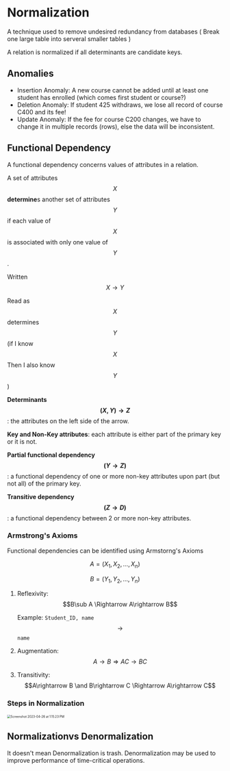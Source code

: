 # Normalization

A technique used to remove undesired redundancy from databases ( Break one large table into serveral smaller tables )

A relation is normalized if all determinants are candidate keys.

## Anomalies

* Insertion Anomaly: A new course cannot be added until at least one student has enrolled (which comes first student or course?) 
* Deletion Anomaly: If student 425 withdraws, we lose all record of course C400 and its fee! 
* Update Anomaly: If the fee for course C200 changes, we have to change it in multiple records (rows), else the data will be inconsistent.

## Functional Dependency

A functional dependency concerns values of attributes in a relation.

A set of attributes $$X$$ **determine**s another set of attributes $$Y$$ if each value of $$X$$ is associated with only one value of $$Y$$.

Written $$X \rightarrow Y$$

Read as $$X$$ determines $$Y$$ (if I know $$X$$ Then I also know $$Y$$)

**Determinants $$(X, Y)\rightarrow Z$$**: the attributes on the left side of the arrow.

**Key and Non-Key attributes**: each attribute is either part of the primary key or it is not.

**Partial functional dependency $$(Y\rightarrow Z)$$**: a functional dependency of one or more non-key attributes upon part (but not all) of the primary key.

**Transitive dependency $$(Z\rightarrow D)$$**: a functional dependency between 2 or more non-key attributes.

### Armstrong's Axioms

Functional dependencies can be identified using Armstorng's Axioms

$$A=(X_1, X_2, \dots, X_n)$$

$$B=(Y_1, Y_2,\dots,Y_n)$$

1. Reflexivity: $$B\sub A \Rightarrow A\rightarrow B$$

   Example: `Student_ID, name` $$\rightarrow$$`name`

2. Augmentation: $$A\rightarrow B \Rightarrow AC \rightarrow BC$$
3. Transitivity: $$A\rightarrow B \and B\rightarrow C \Rightarrow A\rightarrow C$$

### Steps in Normalization

<img src="https://p.ipic.vip/zdo3fq.png" alt="Screenshot 2023-04-26 at 1.15.23 PM" style="zoom:50%;" />

## Normalizationvs Denormalization

It doesn't mean Denormalization is trash. Denormalization may be used to improve performance of time-critical operations.
